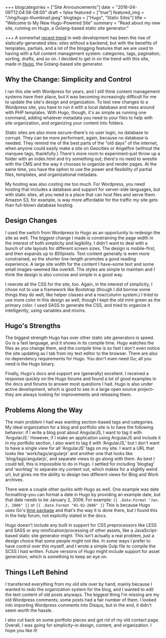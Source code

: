 +++
blogcategories = ["Site Announcements"]
date = "2016-04-09T12:04:58-08:00"
draft = false
featured = ["true"]
featured_img = "/img/hugo-thumbnail.jpeg"
blogtags = ["Hugo", "Static Sites"]
title = "Welcome to My New Hugo-Powered Site"
summary = "Read about my new site, running on Hugo, a Golang-based static site generator."

+++
A somewhat [recent trend](https://www.google.com/trends/explore#q=static%20site%20generator) in web development has been the rise of statically-generated sites: sites without a backend, but with the benefits of templates, partials, and a lot of the blogging features that we are used to having with a full content management system: categories, tags, pagination, sorting, drafts, and so on. I decided to get in on the trend with this site, made in [Hugo](https://gohugo.io/), the Golang-based site generator.

## Why the Change: Simplicity and Control

I ran this site with Wordpress for years, and I still think content management systems have their place, but it was becoming increasingly difficult for me to update the site's design and organization. To test new changes to a Wordpress site, you have to run it with a local database and mess around with PHP templates. With Hugo, though, it's as simple as running one command, adding whatever metadata you need to your files to help with site organization, and organizing your content into folders.

Static sites are also more secure–there's no user login, no database to corrupt. They can be more performant, again, because no database is needed. They remind me of the best parts of the "old days" of the internet, when anyone could easily make a site on Geocities or Angelfire (without the marquee tags, thankfully.) There's more room to experiment–just throw up a folder with an index.html and try something out; there's no need to wrestle with the CMS and the way it chooses to organize and render pages. At the same time, you have the option to use the power and flexibility of partial files, templates, and organizational metadata.

My hosting was also costing me too much. For Wordpress, you need hosting that includes a database and support for server-side languages, but with static sites, all you need is a place that can host files and serve them. Amazon S3, for example, is way more affordable for the traffic my site gets than full-blown database hosting.

## Design Changes

I used the switch from Wordpress to Hugo as an opportunity to redesign the site as well. The biggest change I made is constraining the page width in the interest of both simplicity and legibility. I didn't want to deal with a bunch of site layouts for different screen sizes. The design is mobile-first, and then expands up to 850pixels. Text content generally is even more constrained, so the shorter line-length promotes a good reading experience. A large site width for the content I have–some text and some small images–seemed like overkill. The styles are simple to maintain and I think the design is also concise and simple in a good way.

I rewrote all the CSS for the site, too. Again, in the interest of simplicity, I chose not to use a framework like Bootstrap (though I did borrow some things they do well, like helper classes and a row/column system.) I tried to use more color in this design as well, though I kept the old mint green as the primary color. I used SASS to generate the CSS, and tried to organize it intelligently, using variables and mixins.

## Hugo's Strengths

The biggest strength Hugo has over other static site generators is speed. Go is a fast language, and it shows in its compile time. Hugo watches the files as you change them, and the compile time is so fast I don't even notice the site updating as I tab from my text editor to the browser. There are also no dependency requirements for Hugo. You don't even need Go; all you need is the Hugo binary.

Finally, Hugo's docs and support are (generally) excellent. I received a response quickly on the Hugo forums and found a lot of good examples in the docs and forums to answer most questions I had. Hugo is also under active development, which is good to see in a large open source project–they are always looking for improvements and releasing them.

## Problems Along the Way

The main problem I had was wanting section-based tags and categories. My ideal organization for a blog and portfolio site is to have the following behavior: if I write a blog post about AngularJS, I want to tag it with 'AngularJS.' However, if I make an application using AngularJS and include it in my portfolio section, I also want to tag it with 'AngularJS,' but I don't want to have a single view for all 'AngularJS' tags on my site. I want a URL that looks like 'work/tags/angularjs' and another one that looks like 'blog/tags/angularjs', and separate views to go along with them. As best I could tell, this is impossible to do in Hugo. I settled for including 'blogtag' and 'worktag' to separate my content out, which makes for a slightly weird url, but gives me the ability to design two different views for Blog and Work archives.

There were a couple other quirks with Hugo as well. One example was date formatting–you can format a date in Hugo by providing an example date, but that date needs to be January 2, 2006. For example: `{{ .Date.Format "Jan. 2, 2006" }}` or `{{ .Date.Format "01-02-2006" }}` This is because Hugo uses Go's [time package](https://golang.org/pkg/time/#pkg-constants) and that's the way it is done there, but I found this in the help forum, not explicitly stated in the docs.

Hugo doesn't include any built in support for CSS preprocessors like LESS and SASS or any minification/processing of other assets, like a JavaScript-based static site generator might. This isn't actually a real problem, just a design choice that some people might not like. In some ways I prefer to have control over this myself, and I wrote a simple Gulp file to compile the SCSS I had written. Future versions of Hugo might include support for asset generation, which is something to keep an eye on.

## Things I Left Behind

I transferred everything from my old site over by hand, mainly because I wanted to redo the organization system for the blog, and I wanted to edit the text content of old posts anyways. The biggest thing I'm missing are my old Wordpress comments; some posts had a fair number of them. I looked into importing Wordpress comments into Disqus, but in the end, it didn't seem worth the hassle.

I also cut back on some portfolio pieces and got rid of my old contact page. Overall, I was going for simplicity–in design, content, and organization. I hope you like it!
